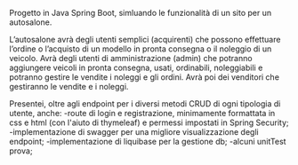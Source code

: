 Progetto in Java Spring Boot, simluando le funzionalità di un sito per un autosalone.

L’autosalone avrà degli utenti semplici (acquirenti) che possono effettuare l’ordine o l’acquisto di un modello in pronta consegna o il noleggio di un veicolo. 
Avrà degli utenti di amministrazione (admin) che potranno aggiungere veicoli in pronta consegna, usati, ordinabili, noleggiabili e potranno gestire le vendite i noleggi e gli ordini. 
Avrà poi dei venditori che gestiranno le vendite e i noleggi.

Presentei, oltre agli endpoint per i diversi metodi CRUD di ogni tipologia di utente, anche:
-route di login e registrazione, minimamente formattata in css e html (con l'aiuto di thymeleaf) e permessi impostati in Spring Security;
-implementazione di swagger per una migliore visualizzazione degli endpoint;
-implementazione di liquibase per la gestione db;
-alcuni unitTest prova;

